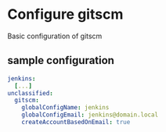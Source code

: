 # Configure gitscm

Basic configuration of gitscm

## sample configuration

```yaml
jenkins:
  [...]
unclassified:
  gitscm:
    globalConfigName: jenkins
    globalConfigEmail: jenkins@domain.local
    createAccountBasedOnEmail: true
```
